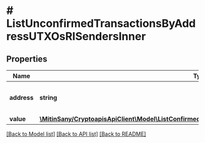 # # ListUnconfirmedTransactionsByAddressUTXOsRISendersInner

## Properties

Name | Type | Description | Notes
------------ | ------------- | ------------- | -------------
**address** | **string** | Represents the address of the sender. |
**value** | [**\MitinSany/CryptoapisApiClient\Model\ListConfirmedTransactionsByAddressUTXOsRIRecipientsInnerValue**](ListConfirmedTransactionsByAddressUTXOsRIRecipientsInnerValue.md) |  |

[[Back to Model list]](../../README.md#models) [[Back to API list]](../../README.md#endpoints) [[Back to README]](../../README.md)
